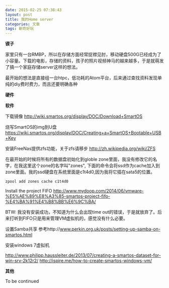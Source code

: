 ```yaml
---
date: 2015-02-25 07:38:43
layout: post
title: 我的Home server
categories: 文章
tags: 新奇好玩
---
```


**锲子**

家里只有一台RMBP，所以在存储方面经常捉襟见肘，移动硬盘500G已经成为了小容量。下载的电影，存储的资料，孩子的照片视频神马的越来越多，于是就萌发了搞一个家庭存储server这样的想法。

最开始的想法是直接组一台htpc，低功耗的Atom平台，后来通过查找资料发现单纯的diy费时费力，而且还要明确各种


**硬件**


**软件**

下载镜像
http://wiki.smartos.org/display/DOC/Download+SmartOS

烧写SmartOS的img到U盘
https://wiki.smartos.org/display/DOC/Creating+a+SmartOS+Bootable+USB+Key

安装FreeNas提供zfs功能，关于zfs请移步 http://zh.wikipedia.org/wiki/ZFS

在最开始的时候将所有的数据盘初始化到globle zone里面，我没有修改它的名字，在我这里这个zone的名字叫"zones",
下面的命令会将ssd作为cache加入到zone里面。我的ssd硬盘在系统里面是c1t4d0,因为我将它插在sata5的位置。

```shell
zpool add zones cache c1t4d0
```

Install the project FIFO
http://www.mydoop.com/2014/06/vmware-%E5%AE%89%E8%A3%85-smartos-project-fifo-%E4%BA%91%E4%B8%BB%E6%9C%BA/

BTW: 我没有安装成功，不知道为什么会出现time out的错误，于是就放弃了。后来打听到FIFO只是用来管理VM虚拟机的，感觉没有什么必要。

设置Samba共享
参考http://www.perkin.org.uk/posts/setting-up-samba-on-smartos.html

安装windows 7虚拟机

http://www.philipp.haussleiter.de/2013/07/creating-a-smartos-dataset-for-win-srv-2k12r2/
http://ispire.me/how-to-create-smartos-windows-vm/


**其他**

To be continued



